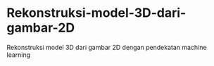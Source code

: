 # Rekonstruksi-model-3D-dari-gambar-2D
Rekonstruksi model 3D dari gambar 2D dengan pendekatan machine learning
